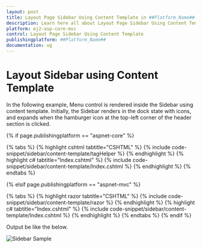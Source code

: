 ```yaml
---
layout: post
title: Layout Page Sidebar Using Content Template in ##Platform_Name## Sidebar Control | Syncfusion
description: Learn here all about Layout Page Sidebar Using Content Template in Syncfusion ##Platform_Name## Sidebar control of syncfusion and more.
platform: ej2-asp-core-mvc
control: Layout Page Sidebar Using Content Template
publishingplatform: ##Platform_Name##
documentation: ug
---
```



# Layout Sidebar using Content Template

In the following example, Menu control  is rendered inside the Sidebar using content template. Initially, the Sidebar renders in the dock state with icons, and expands when the hamburger icon at the top-left corner of the header section is clicked.

{% if page.publishingplatform == "aspnet-core" %}

{% tabs %}
{% highlight cshtml tabtitle="CSHTML" %}
{% include code-snippet/sidebar/content-template/tagHelper %}
{% endhighlight %}
{% highlight c# tabtitle="Index.cshtml" %}
{% include code-snippet/sidebar/content-template/Index.cshtml %}
{% endhighlight %}
{% endtabs %}

{% elsif page.publishingplatform == "aspnet-mvc" %}

{% tabs %}
{% highlight razor tabtitle="CSHTML" %}
{% include code-snippet/sidebar/content-template/razor %}
{% endhighlight %}
{% highlight c# tabtitle="Index.cshtml" %}
{% include code-snippet/sidebar/content-template/Index.cshtml %}
{% endhighlight %}
{% endtabs %}
{% endif %}



Output be like the below.

![Sidebar Sample](../images/content_template.png)

